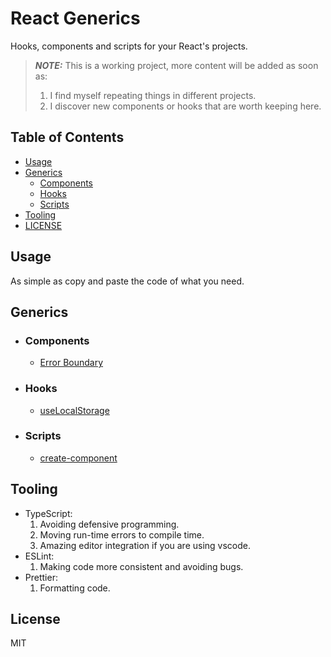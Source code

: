 # React Generics

Hooks, components and scripts for your React's projects.

> **_NOTE:_** This is a working project, more content will be added as soon as:
>
> 1.  I find myself repeating things in different projects.
> 2.  I discover new components or hooks that are worth keeping here.

## Table of Contents

- [Usage](#usage)
- [Generics](#generics)
  - [Components](#components)
  - [Hooks](#hooks)
  - [Scripts](#scripts)
- [Tooling](#tooling)
- [LICENSE](#license)

## Usage

As simple as copy and paste the code of what you need.

## Generics

- ### Components
  - [Error Boundary](https://github.com/andreslemusm/react-generics/blob/main/src/components/ErrorBoundary.tsx)
- ### Hooks
  - [useLocalStorage](https://github.com/andreslemusm/react-generics/blob/main/src/hooks/useLocalStorage.ts)
- ### Scripts
  - [create-component](https://github.com/andreslemusm/react-generics/blob/main/src/scripts/create-component.sh)

## Tooling

- TypeScript:
  1. Avoiding defensive programming.
  2. Moving run-time errors to compile time.
  3. Amazing editor integration if you are using vscode.
- ESLint:
  1. Making code more consistent and avoiding bugs.
- Prettier:
  1. Formatting code.

## License

MIT

